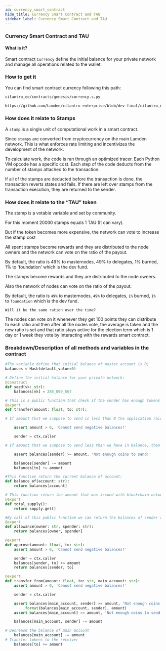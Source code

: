 ```yaml
---
id: currency_smart_contract
hide_title: Currency Smart Contract and TAU
sidebar_label: Currency Smart Contract and TAU
---
```


### Currency Smart Contract and TAU

#### What is it?

Smart contract `Currency` define the initial balance for your private network and manage all operations related to the wallet.


### How to get it

You can find smart contract currency following this path:

```bash
cilantro_ee/contracts/genesis/currency.s.py
```

```bash
https://github.com/Lamden/cilantro-enterprise/blob/dev-final/cilantro_ee/contracts/genesis/currency.s.py

```

### How does it relate to Stamps

A `stamp` is a single unit of computational work in a smart contract.

Since `stamps` are converted from cryptocurrency on the main Lamden network. This is what enforces rate limiting and incentivizes the development of the network.

To calculate work, the code is ran through an optimized tracer. Each Python VM opcode has a specific cost. Each step of the code deducts from the number of stamps attached to the transaction.

If all of the stamps are deducted before the transaction is done, the transaction reverts states and fails. If there are left over stamps from the transaction execution, they are returned to the sender.

### How does it relate to the “TAU” token

The stamp is a votable variable and set by community. 

For this moment 20000 stamps equals 1 TAU (It can vary).

But if the token becomes more expensive, the network can vote to increase the stamp cost

All spent stamps become rewards and they are distributed to the node owners and the network can vote on the ratio of the payout.

By default, the ratio is 49% to masternodes, 49% to delegates, 1% burned, 1% to 'foundation' which is the dev fund.

The stamps become rewards and they are distributed to the node owners.

Also the network of nodes can vote on the ratio of the payout.

By default, the ratio is `49%` to masternodes, `49%` to delegates, `1%` burned, `1%` to `foundation` which is the dev fund.

`Will it be the same ration over the time?`

The nodes can vote on it whenever they get 100 points they can distribute to each ratio
and then after all the nodes vote, the average is taken and the new ratio is set
and that ratio stays active for the election term which is 1 day or 1 week
they vote by interacting with the rewards smart contract.


### Breakdown/Description of all methods and variables in the contract

```python
#The variable define that initial balance of master account is 0;
balances = Hash(default_value=0)

# Define the initial balance for your private network;
@construct
def seed(vk: str):
    balances[vk] = 288_090_567

# This is a public function that check if the sender has enough tokens to send;
@export
def transfer(amount: float, to: str):

# If amount that we suppose to send is less than 0 the application raise an error;

    assert amount > 0, 'Cannot send negative balances!'

    sender = ctx.caller

# If amount that we suppose to send less than we have in balance, then the application raise an error;

    assert balances[sender] >= amount, 'Not enough coins to send!'

    balances[sender] -= amount
    balances[to] += amount

#This function return the current balance of account;
def balance_of(account: str):
    return balances[account]

# This function return the amount that was issued with blockchain network deployment;
@export
def total_supply():
    return supply.get()

#By call of this public function we can return the balances of sender and receiver;
@export
def allowance(owner: str, spender: str):
    return balances[owner, spender]

@export
def approve(amount: float, to: str):
    assert amount > 0, 'Cannot send negative balances!'

    sender = ctx.caller
    balances[sender, to] += amount
    return balances[sender, to]

@export
def transfer_from(amount: float, to: str, main_account: str):
    assert amount > 0, 'Cannot send negative balances!'

    sender = ctx.caller

    assert balances[main_account, sender] >= amount, 'Not enough coins approved to send! You have {} and are trying to spend {}'\
        .format(balances[main_account, sender], amount)
    assert balances[main_account] >= amount, 'Not enough coins to send!'

    balances[main_account, sender] -= amount

# Decrease the balance of main account   
    balances[main_account] -= amount
# Transfer tokens to the receiver
    balances[to] += amount
```

